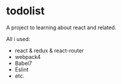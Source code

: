 # todolist
A project to learning about react and related.

All i used:
* react & redux & react-router
* webpack4
* Babel7
* Eslint
* etc.
